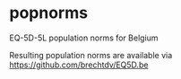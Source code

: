 # popnorms
EQ-5D-5L population norms for Belgium

Resulting population norms are available via https://github.com/brechtdv/EQ5D.be
